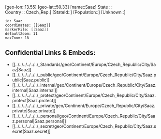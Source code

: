 ﻿---
location: [50.33,13.55] 
mapzoom: [7,12] 
mapmarker: city 
type: City
tags:
- geo/City


SpocWebEntityId: 33862
isDeleted: false
confidential: public

---
[geo-lon::13.55] 
[geo-lat::50.33] 
[name::Saaz] 
State ::  
Country :: Czech_Rep.] 
[StateId::] 
[Population::] 
[Unknown::] 


```leaflet
id: Saaz
coordinates: [[Saaz]] 
markerFile: [[Saaz]] 
defaultZoom: 11 
maxZoom: 18
```


## Confidential Links & Embeds: 
- [[../../../../../../_Standards/geo/Continent/Europe/Czech_Republic/City/Saaz|Saaz]] 
- [[../../../../../../_public/geo/Continent/Europe/Czech_Republic/City/Saaz.public|Saaz.public]] 
- [[../../../../../../_internal/geo/Continent/Europe/Czech_Republic/City/Saaz.internal|Saaz.internal]] 
- [[../../../../../../_protect/geo/Continent/Europe/Czech_Republic/City/Saaz.protect|Saaz.protect]] 
- [[../../../../../../_private/geo/Continent/Europe/Czech_Republic/City/Saaz.private|Saaz.private]] 
- [[../../../../../../_personal/geo/Continent/Europe/Czech_Republic/City/Saaz.personal|Saaz.personal]] 
- [[../../../../../../_secret/geo/Continent/Europe/Czech_Republic/City/Saaz.secret|Saaz.secret]] 
